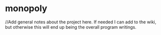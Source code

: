 monopoly
========
//Add general notes about the project here.  If needed I can add to the wiki, but otherwise this will end up being the overall program writings.
